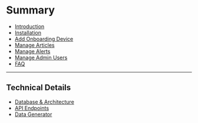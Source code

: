 # Summary

- [Introduction](introduction.md)
- [Installation](installation.md)
- [Add Onboarding Device](onboarding-device.md)
- [Manage Articles](manage-articles.md)
- [Manage Alerts](manage-alerts.md)
- [Manage Admin Users](manage-admin.md)
- [FAQ](faq.md)

---

## Technical Details
- [Database & Architecture](database-architecture.md)
- [API Endpoints](api-endpoints.md)
- [Data Generator](data-generator.md)
<!-- - [Data Flow & MQTT Integration](data-flow-mqtt.md)
- [Caching & Performance (Redis/others)](caching-performance.md)
- [Security & Authentication](security-auth.md) -->
